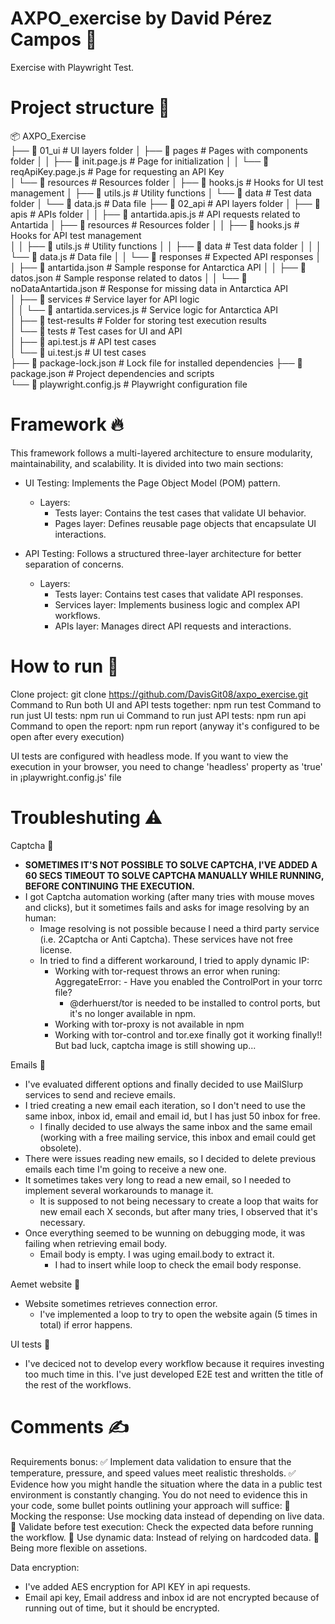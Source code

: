# AXPO_exercise by David Pérez Campos 👨
Exercise with Playwright Test.

# Project structure 📁
📦 AXPO_Exercise  
├── 📁 01_ui                            # UI layers folder
│   ├── 📁 pages                        # Pages with components folder
│   │   ├── 📄 init.page.js             # Page for initialization
│   │   └── 📄 reqApiKey.page.js        # Page for requesting an API Key  
│   └── 📁 resources                    # Resources folder
│       ├── 📄 hooks.js                 # Hooks for UI test management
│       ├── 📄 utils.js                 # Utility functions
│       └── 📁 data                     # Test data folder
│           └── 📄 data.js              # Data file
├── 📁 02_api                           # API layers folder 
│   ├── 📁 apis                         # APIs folder
│   │   ├── 📄 antartida.apis.js        # API requests related to Antartida
│   ├── 📁 resources                    # Resources folder
│   │   ├── 📄 hooks.js                 # Hooks for API test management  
│   │   ├── 📄 utils.js                 # Utility functions
│   │   ├── 📁 data                     # Test data folder
│   │   │   └── 📄 data.js              # Data file
│   │   └── 📁 responses                # Expected API responses
│   │       ├── 📄 antartida.json       # Sample response for Antarctica API
│   │       ├── 📄 datos.json           # Sample response related to datos
│   │       └── 📄 noDataAntartida.json # Response for missing data in Antarctica API  
│   ├── 📁 services                     # Service layer for API logic  
│   │   └── 📄 antartida.services.js    # Service logic for Antarctica API  
│   ├── 📁 test-results                 # Folder for storing test execution results  
│   └── 📁 tests                        # Test cases for UI and API  
│       ├── 📄 api.test.js              # API test cases  
│       └── 📄 ui.test.js               # UI test cases  
├── 📄 package-lock.json                # Lock file for installed dependencies
├── 📄 package.json                     # Project dependencies and scripts  
└── 📄 playwright.config.js             # Playwright configuration file

# Framework 🔥
This framework follows a multi-layered architecture to ensure modularity, maintainability, and scalability. It is divided into two main sections:  

- UI Testing: Implements the Page Object Model (POM) pattern.  
  - Layers:  
    - Tests layer: Contains the test cases that validate UI behavior.  
    - Pages layer: Defines reusable page objects that encapsulate UI interactions.  

- API Testing: Follows a structured three-layer architecture for better separation of concerns.  
  - Layers:  
    - Tests layer: Contains test cases that validate API responses.  
    - Services layer: Implements business logic and complex API workflows.  
    - APIs layer: Manages direct API requests and interactions.  

# How to run 🚀
Clone project: git clone https://github.com/DavisGit08/axpo_exercise.git
Command to Run both UI and API tests together: npm run test
Command to run just UI tests: npm run ui
Command to run just API tests: npm run api
Command to open the report: npm run report (anyway it's configured to be open after every execution)

UI tests are configured with headless mode. If you want to view the execution in your browser, you need to change 'headless' property as 'true' in ¡playwright.config.js' file

# Troubleshuting ⚠️
Captcha 🔧
  - **SOMETIMES IT'S NOT POSSIBLE TO SOLVE CAPTCHA, I'VE ADDED A 60 SECS TIMEOUT TO SOLVE CAPTCHA MANUALLY WHILE RUNNING, BEFORE CONTINUING THE EXECUTION.**
  - I got Captcha automation working (after many tries with mouse moves and clicks), but it sometimes fails and asks for image resolving by an human:
    - Image resolving is not possible because I need a third party service (i.e. 2Captcha or Anti Captcha). These services have not free license.
    - In tried to find a different workaround, I tried to apply dynamic IP:
      - Working with tor-request throws an error when runing: AggregateError:  - Have you enabled the ControlPort in your torrc file?
        - @derhuerst/tor is needed to be installed to control ports, but it's no longer available in npm.
      - Working with tor-proxy is not available in npm
      - Working with tor-control and tor.exe finally got it working finally!! But bad luck, captcha image is still showing up...

Emails 🔧
  - I've evaluated different options and finally decided to use MailSlurp services to send and recieve emails.
  - I tried creating a new email each iteration, so I don't need to use the same inbox, inbox id, email and email id, but I has just 50 inbox for free.
    - I finally decided to use always the same inbox and the same email (working with a free mailing service, this inbox and email could get obsolete).
  - There were issues reading new emails, so I decided to delete previous emails each time I'm going to receive a new one.
  - It sometimes takes very long to read a new email, so I needed to implement several workarounds to manage it.
    - It is supposed to not being necessary to create a loop that waits for new email each X seconds, but after many tries, I observed that it's necessary.
  - Once everything seemed to be wunning on debugging mode, it was failing when retrieving email body.
    - Email body is empty. I was uging email.body to extract it.
      - I had to insert while loop to check the email body response.

Aemet website 🔧
  - Website sometimes retrieves connection error.
    - I've implemented a loop to try to open the website again (5 times in total) if error happens.

UI tests 🔧
  - I've deciced not to develop every workflow because it requires investing too much time in this. I've just developed E2E test and written the title of the rest of the workflows.
  
# Comments ✍️
Requirements bonus:
  ✅ Implement data validation to ensure that the temperature, pressure, and speed values meet realistic thresholds.
  ✅ Evidence how you might handle the situation where the data in a public test environment is constantly changing. You do not need to evidence this in your code, some bullet points outlining your approach will suffice:
    📜 Mocking the response: Use mocking data instead of depending on live data.
    📜 Validate before test execution: Check the expected data before running the workflow.
    📜 Use dynamic data: Instead of relying on hardcoded data.
    📜 Being more flexible on assetions.

Data encryption:
  - I've added AES encryption for API KEY in api requests.
  - Email api key, Email address and inbox id are not encrypted because of running out of time, but it should be encrypted.
